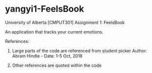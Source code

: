 # yangyi1-FeelsBook
University of Alberta
[CMPUT301] Assignment 1: FeelsBook

An application that tracks your current emotions.

References:
1) Large parts of the code are referenced from student picker 
     Author: Abram Hindle - Date: 1-5 Oct, 2018

2) Other references are quoted within the code 



